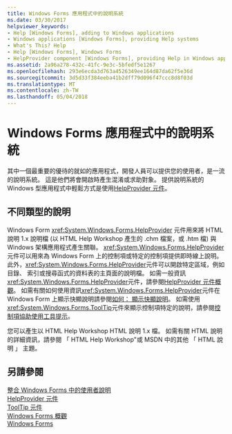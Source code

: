 ```yaml
---
title: Windows Forms 應用程式中的說明系統
ms.date: 03/30/2017
helpviewer_keywords:
- Help [Windows Forms], adding to Windows applications
- Windows applications [Windows Forms], providing Help systems
- What's This? Help
- Help [Windows Forms], Windows Forms
- HelpProvider component [Windows Forms], providing Help in Windows applications
ms.assetid: 2a96a278-432c-41fc-9e3c-5bfedf5e1267
ms.openlocfilehash: 293e6ecda3d763a4526349ee164d87da62f5e36d
ms.sourcegitcommit: 3d5d33f384eeba41b2dff79d096f47ccc8d8f03d
ms.translationtype: MT
ms.contentlocale: zh-TW
ms.lasthandoff: 05/04/2018
---
```

# <a name="help-systems-in-windows-forms-applications"></a>Windows Forms 應用程式中的說明系統
其中一個最重要的優待的就如的應用程式，開發人員可以提供您的使用者，是一流的說明系統。 這是他們將會開啟時產生混淆或求助對象。 提供說明系統的 Windows 型應用程式中輕鬆方式是使用[HelpProvider 元件](../../../../docs/framework/winforms/controls/helpprovider-component-windows-forms.md)。  
  
## <a name="different-types-of-help"></a>不同類型的說明  
 Windows Form <xref:System.Windows.Forms.HelpProvider> 元件用來將 HTML 說明 1.x 說明檔 (以 HTML Help Workshop 產生的 .chm 檔案，或 .htm 檔) 與 Windows 架構應用程式產生關聯。 <xref:System.Windows.Forms.HelpProvider>元件可以用來為 Windows Form 上的控制項或特定的控制項提供即時線上說明。 此外，<xref:System.Windows.Forms.HelpProvider>元件可以開啟特定區域，例如目錄、 索引或搜尋函式的資料表的主頁面的說明檔。 如需一般資訊<xref:System.Windows.Forms.HelpProvider>元件，請參閱[HelpProvider 元件概觀](../../../../docs/framework/winforms/controls/helpprovider-component-overview-windows-forms.md)。 如需有關如何使用資訊<xref:System.Windows.Forms.HelpProvider>元件在 Windows Form 上顯示快顯說明請參閱[如何： 顯示快顯說明](../../../../docs/framework/winforms/advanced/how-to-display-pop-up-help.md)。 如需使用<xref:System.Windows.Forms.ToolTip>元件來顯示控制項特定的說明，請參閱[控制項協助使用工具提示](../../../../docs/framework/winforms/advanced/control-help-using-tooltips.md)。  
  
 您可以產生以 HTML Help Workshop HTML 說明 1.x 檔。 如需有關 HTML 說明的詳細資訊，請參閱 「 HTML Help Workshop"或 MSDN 中的其他 「 HTML 說明 」 主題。  
  
## <a name="see-also"></a>另請參閱  
 [整合 Windows Forms 中的使用者說明](../../../../docs/framework/winforms/advanced/integrating-user-help-in-windows-forms.md)  
 [HelpProvider 元件](../../../../docs/framework/winforms/controls/helpprovider-component-windows-forms.md)  
 [ToolTip 元件](../../../../docs/framework/winforms/controls/tooltip-component-windows-forms.md)  
 [Windows Forms 概觀](../../../../docs/framework/winforms/windows-forms-overview.md)  
 [Windows Forms](../../../../docs/framework/winforms/index.md)
